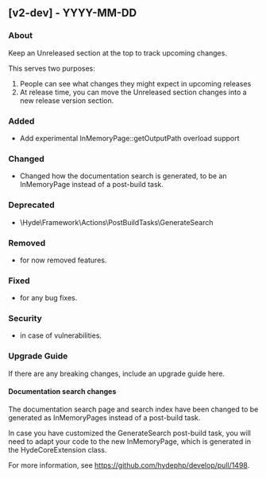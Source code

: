 ## [v2-dev] - YYYY-MM-DD

### About

Keep an Unreleased section at the top to track upcoming changes.

This serves two purposes:

1. People can see what changes they might expect in upcoming releases
2. At release time, you can move the Unreleased section changes into a new release version section.

### Added
- Add experimental InMemoryPage::getOutputPath overload support

### Changed
- Changed how the documentation search is generated, to be an InMemoryPage instead of a post-build task.

### Deprecated
- \Hyde\Framework\Actions\PostBuildTasks\GenerateSearch

### Removed
- for now removed features.

### Fixed
- for any bug fixes.

### Security
- in case of vulnerabilities.

### Upgrade Guide

If there are any breaking changes, include an upgrade guide here.

#### Documentation search changes

The documentation search page and search index have been changed to be generated as InMemoryPages instead of a post-build task.

In case you have customized the GenerateSearch post-build task, you will need to adapt your code to the new InMemoryPage, which is generated in the HydeCoreExtension class.

For more information, see https://github.com/hydephp/develop/pull/1498.
